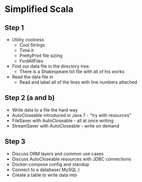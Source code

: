 # Simplified Scala 

## Step 1 
   
* Utility coolness 
    * Cool Strings 
    * Time.it
    * PrettyPrint file sizing 
    * FindAllFiles
* Find our data file in the directory tree. 
    * There is a Shakespeare.txt file with all of his works
* Read the data file in 
    * Read and label all of the lines with line numbers attached

## Step 2 (a and b) 

* Write data to a file the hard way
* AutoCloseable introduced in Java 7 - "try with resources"
* FileSaver with AutoCloseable - all at once writing 
* StreamSaver with AutoCloseable - write on demand 

## Step 3 

* Discuss ORM layers and common use cases
* Discuss AutoCloseable resources with JDBC connections
* Docker-compose config and standup 
* Connect to a database( MySQL )
* Create a table to write data into


